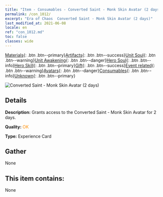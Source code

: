 ```yaml
---
title: "Item - Consumables - Converted Saint - Monk Skin Avatar (2 days)"
permalink: /con_1012/
excerpt: "Era of Chaos  Converted Saint - Monk Skin Avatar (2 days)"
last_modified_at: 2021-06-08
locale: en
ref: "con_1012.md"
toc: false
classes: wide
---
```

 [Materials](/Items/){: .btn .btn--primary}[Artifacts](/Items/Artifacts/){: .btn .btn--success}[Unit Soul](/Items/UnitSoul/){: .btn .btn--warning}[Unit Awakening](/Items/UnitAwakening/){: .btn .btn--danger}[Hero Soul](/Items/HeroSoul/){: .btn .btn--info}[Hero Skill](/Items/HeroSkill/){: .btn .btn--primary}[Gift](/Items/Gift/){: .btn .btn--success}[Event related](/Items/Events/){: .btn .btn--warning}[Avatars](/Items/Avatars/){: .btn .btn--danger}[Consumables](/Items/Consumables/){: .btn .btn--info}[Unknown](/Items/Unknown/){: .btn .btn--primary}

 ![Converted Saint - Monk Skin Avatar (2 days)](/images/u/ti_senglvshengdan.jpg)

## Details
 **Description:** Grants access to the Converted Saint - Monk Skin Avatar for 2 days.

 **Quality:** <span style="color: #FF8C00">OK</span>

 **Type:** Experience Card

## Gather

  None

## This item contains:

  None

